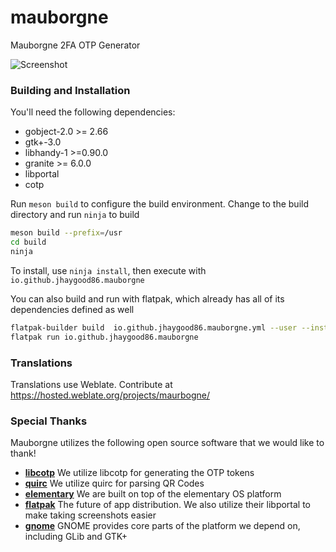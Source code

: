 # mauborgne
Mauborgne 2FA OTP Generator

![Screenshot](https://raw.githubusercontent.com/jhaygood86/mauborgne/main/data/screenshot.png)

### Building and Installation

You'll need the following dependencies:

* gobject-2.0 >= 2.66
* gtk+-3.0
* libhandy-1 >=0.90.0
* granite >= 6.0.0
* libportal
* cotp

Run `meson build` to configure the build environment. Change to the build directory and run `ninja` to build

```bash
meson build --prefix=/usr
cd build
ninja
```

To install, use `ninja install`, then execute with `io.github.jhaygood86.mauborgne`

You can also build and run with flatpak, which already has all of its dependencies defined as well

```bash
flatpak-builder build  io.github.jhaygood86.mauborgne.yml --user --install --force-clean
flatpak run io.github.jhaygood86.mauborgne
```

### Translations

Translations use Weblate. Contribute at https://hosted.weblate.org/projects/maurbogne/

### Special Thanks

Mauborgne utilizes the following open source software that we would like to thank!

 * **[libcotp](https://github.com/paolostivanin/libcotp)** We utilize libcotp for generating the OTP tokens
 * **[quirc](https://github.com/dlbeer/quirc/)** We utilize quirc for parsing QR Codes
 * **[elementary](https://www.elementary.io)** We are built on top of the elementary OS platform
 * **[flatpak](https://www.flatpak.org)** The future of app distribution. We also utilize their libportal to make taking screenshots easier
 * **[gnome](https://www.gnome.org)** GNOME provides core parts of the platform we depend on, including GLib and GTK+


